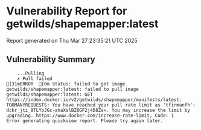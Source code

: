 # Vulnerability Report for getwilds/shapemapper:latest

Report generated on Thu Mar 27 23:35:21 UTC 2025

## Vulnerability Summary

```
    ...Pulling
    ✗ Pull failed
[31mERROR  [0m Status: failed to get image getwilds/shapemapper:latest: failed to pull image getwilds/shapemapper:latest: GET https://index.docker.io/v2/getwilds/shapemapper/manifests/latest: TOOMANYREQUESTS: You have reached your pull rate limit as 'tfirmanfh': dckr_jti_9TLYoJGc-ahaXslBZ8GF2j4D8Zs=. You may increase the limit by upgrading. https://www.docker.com/increase-rate-limit, Code: 1 
Error generating quickview report. Please try again later.
```

